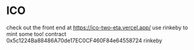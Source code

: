 # ICO
check out the front end at https://ico-two-eta.vercel.app/ 
use rinkeby to mint some too!
contract 0x5c1224Ba88486A70de17EC0CF460F84e64558724 rinkeby
